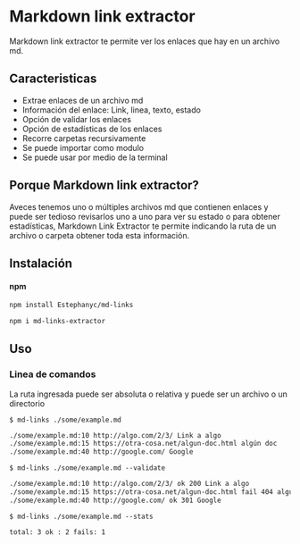 # Markdown link extractor

Markdown link extractor te permite ver los enlaces que hay en un archivo md.

## Caracteristicas

- Extrae enlaces de un archivo md
- Información del enlace:
  Link, linea, texto, estado
- Opción de validar los enlaces 
- Opción de estadísticas de los enlaces 
- Recorre carpetas recursivamente
- Se puede importar como modulo
- Se puede usar por medio de la terminal

## Porque Markdown link extractor?

Aveces tenemos uno o múltiples archivos md que contienen enlaces y puede ser tedioso revisarlos uno a uno para ver su estado o para obtener estadísticas, Markdown Link Extractor te permite indicando la ruta de un archivo o carpeta obtener toda esta información.

## Instalación

#### npm

```bash
npm install Estephanyc/md-links
```

```bash
npm i md-links-extractor
```

## Uso

### Linea de comandos
La ruta ingresada puede ser absoluta o relativa y puede ser un archivo o un directorio

`$ md-links ./some/example.md`
```sh
./some/example.md:10 http://algo.com/2/3/ Link a algo
./some/example.md:15 https://otra-cosa.net/algun-doc.html algún doc
./some/example.md:40 http://google.com/ Google
```

`$ md-links ./some/example.md --validate`
```sh
./some/example.md:10 http://algo.com/2/3/ ok 200 Link a algo
./some/example.md:15 https://otra-cosa.net/algun-doc.html fail 404 algún doc
./some/example.md:40 http://google.com/ ok 301 Google
```
`$ md-links ./some/example.md --stats`
```sh
total: 3 ok : 2 fails: 1
```
